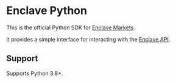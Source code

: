 # Enclave Python

This is the official Python SDK for
[Enclave Markets](https://enclave.market/).

It provides a simple interface for interacting with the
[Enclave API](https://docs.enclave.market/).

## Support

Supports Python 3.8+.
